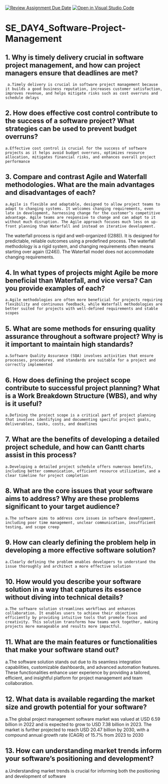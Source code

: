 [![Review Assignment Due Date](https://classroom.github.com/assets/deadline-readme-button-22041afd0340ce965d47ae6ef1cefeee28c7c493a6346c4f15d667ab976d596c.svg)](https://classroom.github.com/a/9pw6JKcu)
[![Open in Visual Studio Code](https://classroom.github.com/assets/open-in-vscode-2e0aaae1b6195c2367325f4f02e2d04e9abb55f0b24a779b69b11b9e10269abc.svg)](https://classroom.github.com/online_ide?assignment_repo_id=18520469&assignment_repo_type=AssignmentRepo)
# SE_DAY4_Software-Project-Management
## 1. Why is timely delivery crucial in software project management, and how can project managers ensure that deadlines are met?
     a.Timely delivery is crucial in software project management because it builds a good business reputation, increases customer satisfaction, improves revenue, and helps mitigate risks such as cost overruns and schedule delays
## 2. How does effective cost control contribute to the success of a software project? What strategies can be used to prevent budget overruns?
    a.Effective cost control is crucial for the success of software projects as it helps avoid budget overruns, optimizes resource allocation, mitigates financial risks, and enhances overall project performance
## 3. Compare and contrast Agile and Waterfall methodologies. What are the main advantages and disadvantages of each?
    a.Agile is flexible and adaptable, designed to allow project teams to adapt to changing systems. It welcomes changing requirements, even late in development, harnessing change for the customer’s competitive advantage. Agile teams are responsive to change and can adapt to it without much disruption. The Agile approach focuses much less on up-front planning than Waterfall and instead on iterative development.
 The waterfall process is rigid and well-organized ((288)). It is designed for predictable, reliable outcomes using a predefined process. The waterfall methodology is a rigid system, and changing requirements often means starting over again ((246)). The Waterfall model does not accommodate changing requirements.
 
## 4. In what types of projects might Agile be more beneficial than Waterfall, and vice versa? Can you provide examples of each?
    a.Agile methodologies are often more beneficial for projects requiring flexibility and continuous feedback, while Waterfall methodologies are better suited for projects with well-defined requirements and stable scopes
## 5. What are some methods for ensuring quality assurance throughout a software project? Why is it important to maintain high standards?
    a.Software Quality Assurance (SQA) involves activities that ensure processes, procedures, and standards are suitable for a project and correctly implemented
## 6. How does defining the project scope contribute to successful project planning? What is a Work Breakdown Structure (WBS), and why is it useful?
    a.Defining the project scope is a critical part of project planning that involves identifying and documenting specific project goals, deliverables, tasks, costs, and deadlines
## 7. What are the benefits of developing a detailed project schedule, and how can Gantt charts assist in this process?
    a.Developing a detailed project schedule offers numerous benefits, including better communication, efficient resource utilization, and a clear timeline for project completion
## 8. What are the core issues that your software aims to address? Why are these problems significant to your target audience?
    a.The software aims to address core issues in software development, including poor time management, unclear communication, insufficient testing, and scope creep
## 9. How can clearly defining the problem help in developing a more effective software solution?
    a.Clearly defining the problem enables developers to understand the issue thoroughly and architect a more effective solution
## 10. How would you describe your software solution in a way that captures its essence without diving into technical details?
    a.The software solution streamlines workflows and enhances collaboration. It enables users to achieve their objectives efficiently by providing intuitive tools that promote focus and creativity. This solution transforms how teams work together, making projects more manageable and results more impactful.
## 11. What are the main features or functionalities that make your software stand out?
   a.The software solution stands out due to its seamless integration capabilities, customizable dashboards, and advanced automation features. These functionalities enhance user experience by providing a tailored, efficient, and insightful platform for project management and team collaboration.
## 12. What data is available regarding the market size and growth potential for your software?
   a.The global project management software market was valued at USD 6.59 billion in 2022 and is expected to grow to USD 7.38 billion in 2023. The market is further projected to reach USD 20.47 billion by 2030, with a compound annual growth rate (CAGR) of 15.7% from 2023 to 2030
## 13. How can understanding market trends inform your software’s positioning and development?
   a.Understanding market trends is crucial for informing both the positioning and development of software
